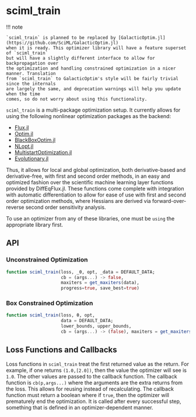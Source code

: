 # sciml_train

!!! note

    `sciml_train` is planned to be replaced by [GalacticOptim.jl](https://github.com/SciML/GalacticOptim.jl)
    when it is ready. This optimizer library will have a feature superset of `sciml_train`
    but will have a slightly different interface to allow for backpropagation over
    the optimization and handling constrained optimization in a nicer manner. Translation
    from `sciml_train` to GalacticOptim's style will be fairly trivial since the internals
    are largely the same, and deprecation warnings will help you update when the time
    comes, so do not worry about using this functionality.

`sciml_train` is a multi-package optimization setup. It currently allows for using
the following nonlinear optimization packages as the backend:

- [Flux.jl](https://fluxml.ai/Flux.jl/stable/)
- [Optim.jl](https://github.com/JuliaNLSolvers/Optim.jl)
- [BlackBoxOptim.jl](https://github.com/robertfeldt/BlackBoxOptim.jl)
- [NLopt.jl](https://github.com/JuliaOpt/NLopt.jl)
- [MultistartOptimization.jl](https://github.com/tpapp/MultistartOptimization.jl)
- [Evolutionary.jl](https://github.com/wildart/Evolutionary.jl)

Thus, it allows for local and global optimization, both derivative-based and
derivative-free, with first and second order methods, in an easy and optimized
fashion over the scientific machine learning layer functions provided by
DiffEqFlux.jl. These functions come complete with integration with automatic
differentiation to allow for ease of use with first and second order optimization
methods, where Hessians are derived via forward-over-reverse second order
sensitivity analysis.

To use an optimizer from any of these libraries, one must be `using` the appropriate
library first.

## API

### Unconstrained Optimization

```julia
function sciml_train(loss, _θ, opt, _data = DEFAULT_DATA;
                     cb = (args...) -> false,
                     maxiters = get_maxiters(data),
                     progress=true, save_best=true)
```

### Box Constrained Optimization

```julia
function sciml_train(loss, θ, opt,
                     data = DEFAULT_DATA;
                     lower_bounds, upper_bounds,
                     cb = (args...) -> (false), maxiters = get_maxiters(data))
```

## Loss Functions and Callbacks

Loss functions in `sciml_train` treat the first returned value as the return.
For example, if one returns `(1.0,[2.0])`, then the value the optimizer will
see is `1.0`. The other values are passed to the callback function. The callback
function is `cb(p,args...)` where the arguments are the extra returns from the
loss. This allows for reusing instead of recalculating. The callback function
must return a boolean where if `true`, then the optimizer will prematurely end
the optimization. It is called after every successful step, something that is
defined in an optimizer-dependent manner.
